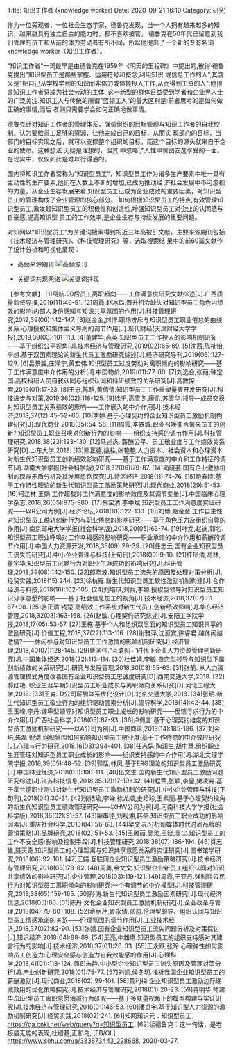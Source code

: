 Title: 知识工作者 (knowledge worker)
Date: 2020-09-21 16:10
Category: 研究

作为一位旁观者，一位社会生态学家，德鲁克发现，当一个人拥有越来越多的知识，越来越具有独立自主的能力时，都不喜欢被管。
德鲁克在50年代已留意到我们管理的员工和从前的体力劳动者有所不同，所以他提出了一个新的专有名词knowledge worker（知识工作者）。

"知识工作者"一词最早是由德鲁克在1959年《明天的里程碑》中提出的,彼得·德鲁克提出“知识型员工是那些掌握、运用符号和概念,利用知识
或信息工作的人",其含义是"把自己从学校学到的知识而非体力或体能投入工作,从而得到工资的人".他预言知识工作者将成为社会劳动的主体,
这一新型的群体日益受到学者和企业界人士的广泛关注.知识工人与传统的所谓"蓝领工人"的最大区别是:前者思考的是如何做正确的事情,而后
者则只需要学会如何正确地做事情。

德鲁克针对知识工作者的管理体系，强调组织的目标管理与知识工作者的自我控制。认为要给员工足够的资源，让他完成自己的目标，从而实
现部门的目标，当部门的目标实现之后，就可以支撑整个组织的目标，而这个目标的源头就来自于企业的使命。这种想法 无疑是理想的，但其
中忽略了人性中贪图安逸享受的一面。在现实中，仅仅如此是难以行得通的。

国内将知识工作者常称为“知识型员工”，知识型员工作为诸多生产要素中唯一具有主动性的生产要素,他们在人数上不断的增加,已成为推动经
济社会发展中不可忽视的力量。从企业生存发展来看,知识型员工已成为企业成败的重要因素，对知识型员工的管理构成了企业管理的核心部分。
如何根据知识型员工的特点,有效管理知识型员工,激发起知识型员工的积极性和创造性,增强知识型员工对企业的认同感与自豪感,提高知识型
员工的工作效率,是企业生存与持续发展的重要问题。

对知网以“知识型员工”为关键词搜索得到的近三年高被引文献，主要来源期刊包括《技术经济与管理研究》、《科技管理研究》等，选取搜索结
果中的前60篇文献作了统计分析和可视化呈现：

* 高频来源期刊
![高频源刊](../images/知识型员工-18to20高频源刊.png)

* 关键词共现网络
![关键词共现](../images/知识型员工-18to20关键词共现.png)


【参考文献】
[1]禹航.90后员工离职趋向——工作满意度研究文献综述[J].广西质量监督导报,2019(11):49-51.
[2]周霞,赵冰璐.晋升机会缺失对知识型员工角色内绩效的影响:内部人身份感知与知识共享氛围的作用[J].科技管理研究,2019,39(06):142-147.
[3]赵金金,刘博.职场排斥与知识型员工职业倦怠的曲线关系:心理授权和集体主义导向的调节作用[J].现代财经(天津财经大学学报),2019,39(03):101-113.
[4]董建华,高英.知识型员工工作投入的影响机制研究——基于组织公平视角[J].技术经济与管理研究,2019(02):65-69.
[5]沈茜,陈祉怡,李想.基于双因素理论的新生代员工激励研究综述[J].经济研究导刊,2019(06):127-129.
[6]吕景胜,庄泽宁,黄宏伟.知识型员工过度劳动对离职倾向的影响研究——基于工作满意度中介作用的分析[J].中国物价,2019(01):77-80.
[7]刘选会,张丽,钟定国.高校科研人员自我认同与组织认同和科研绩效的关系研究[J].高教探索,2019(01):17-23.
[8]王忠,陈晗,黄倩倩.知识型员工工作重塑量表开发研究[J].科技进步与对策,2019,36(02):118-125.
[9]徐千,高雪冬,康凯,苏雪华.领导—成员交换对知识型员工关系绩效的影响——工作嵌入的中介作用[J].技术经济,2018,37(12):45-52+60.
[10]李婷.基于心理契约的企业知识型员工激励机制构建研究[J].现代商业,2018(35):54-56.
[11]周霞,李铁城.职业召唤能否带来员工的创新?  知识型员工职业召唤对创新行为的影响——组织支持感的调节作用[J].科技管理研究,2018,38(23):123-130.
[12]马述杰. 薪酬公平、员工敬业度与工作绩效关系研究[D].山东大学,2018.
[13]熊正德,姚柱,张艳艳.人力资本、社会资本和心理资本对新生代知识型员工创新绩效影响研究——基于工作满意度的中介和工作特征的调节[J].湖南大学学报(社会科学版),2018,32(06):79-87.
[14]蔺晓芸.国有企业激励机制的现存矛盾分析及其发展思路探究[J].特区经济,2018(11):74-76.
[15]鲍春晓.基于工作特性理论的新生代知识型员工激励策略研究[J].现代商业,2018(29):51-53.
[16]柯江林,王娟.工作超载对工作满意度的影响效应及其调节变量[J].中国临床心理学杂志,2018,26(05):975-980.
[17]蔡宝清,李中斌.知识型员工工作满意度实证研究——以R公司为例[J].经济论坛,2018(10):122-130.
[18]刘博,赵金金.工作自主性对知识型员工越轨创新行为与职业倦怠的影响研究——基于角色压力及组织自尊的作用[J].南京邮电大学学报(社会科学版),2018,20(05):63-74.
[19]叶龙,赵迪,郭名.知识型员工职业呼唤对工作幸福感的影响研究——职业承诺的中介作用和薪酬的调节作用[J].中国人力资源开发,2018,35(09):29-39.
[20]任志云.国有企业知识型员工流失的研究[J].中小企业管理与科技(上旬刊),2018(09):9-10.
[21]仵凤清,高林,董宇华.知识型员工沉默行为对职业生涯成功的影响研究[J].科研管理,2018,39(08):142-150.
[22]郎晓波.知识型员工流失的原因及处理对策分析[J].经贸实践,2018(15):244.
[23]徐杭雁.新生代知识型员工软性激励机制构建[J].合作经济与科技,2018(16):102-105.
[24]刘培琪,刘兵,李嫄.授权型领导对知识型员工知识分享意愿的影响——基于社会信息加工的视角[J].技术经济,2018,37(07):81-87+98.
[25]骆正清,钱楚.高绩效工作系统对新生代员工创新绩效影响[J].华东经济管理,2018,32(08):163-168.
[26]赵敏.心理契约研究综述[J].安阳工学院学报,2018,17(05):53-57.
[27]王栋.基于个人和组织双层面的知识型员工知识共享的激励研究[J].价值工程,2018,37(22):113-116.
[28]谢雅萍,沈淑宾,陈睿君.越休闲越激情?——休闲参与对知识型员工工作激情的影响机制研究[J].经济管理,2018,40(07):128-145.
[29]曹圣伟.“互联网+”时代下企业人力资源管理创新研究[J].中国集体经济,2018(22):113-114.
[30]杜佳婧,李敏.自恋型领导与知识型下属创新绩效的关系研究[J].研究与发展管理,2018,30(03):55-63.
[31]张前. 从人力资源管理模式角度改善国有企业知识型员工忠诚度研究[D].西南交通大学,2018.
[32]郝红艳. 职业生涯早期知识型员工职业成长与离职倾向关系研究[D].河北工程大学,2018.
[33]王淼. D公司薪酬体系优化设计[D].北京交通大学,2018.
[34]张明.新生代知识型员工敬业行为的组织驱动因素分析[J].领导科学,2018(14):42-44.
[35]王玉峰,李丹.谦卑型领导对知识型员工职业成长的影响研究——反馈寻求行为的中介作用[J].广西社会科学,2018(05):87-93.
[36]卢佩言.基于心理契约维度的知识型员工激励机制研究——以A公司为例[J].中国商论,2018(14):185-186.
[37]刘金培,朱磊,倪清.组织氛围如何影响知识型员工敬业度:基于工作倦怠的中介效应研究[J].心理与行为研究,2018,16(03):394-401.
[38]任志娟,陶润生,胡中慧.组织职业生涯管理对知识型员工职业成长的影响——组织支持感的中介作用[J].湖北文理学院学报,2018,39(05):48-52.
[39]郭恬,林凤.基于ERG理论的知识型员工激励研究[J].中国林业经济,2018(03):108-111.
[40]伍文生.国内新生代知识型员工激励问题研究综述[J].江苏科技信息,2018,35(12):17-19+32.
[41]程茜,张颖,李鋆,樊凌霄.基于霍兰德职业测试对新生代知识型员工激励机制的研究[J].中小企业管理与科技(下旬刊),2018(04):30-31.
[42]张恬瑜,李婵,徐龙顺,史珍珍,王素丽.基于心理契约视角的新生代知识型员工绩效管理研究——以HW公司为例[J].河南科技大学学报(社会科学版),2018,36(02):91-97.
[43]廉串德,刘视湘,韩圣.知识型员工职业成功的影响因素[J].重庆社会科学,2018(04):56-63.
[44]梁文洁.分析新媒体时代时尚品牌的营销策略[J].品牌研究,2018(02):51+53.
[45]王雅茹,吴杲,王晓,吴尘.知识型员工的工作不安全感:影响及控制手段[J].科技管理研究,2018,38(07):186-194.
[46]肖志雄,聂天奇.知识型员工的心理距离与知识共享意愿关系的实证研究[J].图书馆学研究,2018(06):92-101.
[47]王娟.互联网企业知识型员工激励策略研究[J].技术经济与管理研究,2018(03):78-82.
[48]周勇,金文文.知识型企业新员工组织认同对知识共享绩效的影响研究[J].企业管理,2018(03):119-121.
[49]周霞,王亚丹.强制性公民行为对知识型员工离职倾向的影响研究:一个有调节的中介模型[J].科技管理研究,2018,38(05):159-165.
[50]孙涛.新生代知识型员工激励因素研究[J].现代经济信息,2018(05):86.
[51]陈丹.文化企业知识型员工激励机制研究[J].企业改革与管理,2018(04):79-80+108.
[52]蒋丽芹,胥永倩,张迪.伦理型领导、组织认同与知识型员工情感承诺的关系——伦理氛围的调节作用[J].工业技术经济,2018,37(02):82-90.
[53]张婧.国有企业知识型员工流失问题分析及对策探讨[J].知识经济,2018(04):88-89.
[54]王亮,牛雄鹰.知识型员工的组织支持感对其建言行为的影响[J].技术经济,2018,37(01):26-33.
[55]王永跃,张玲.心理弹性如何影响员工创造力:心理安全感与创造力自我效能感的作用[J].心理科学,2018,41(01):118-124.
[56]朱静.中小型企业知识型员工流失原因及管理对策分析[J].产业创新研究,2018(01):75-77.
[57]刘凯,侯冬玥.浅析我国企业知识型员工的薪酬激励[J].现代商业,2018(02):99-101.
[58]黄利梅.企业知识型员工激励边际递减效用的优化策略探究[J].技术经济与管理研究,2018(01):20-23.
[59]蒋明华,帅建华.知识型员工离职意愿消减行为研究——基于多变量视角下的模型构建与实证研究[J].技术经济与管理研究,2018(01):46-53.
[60]潘贞宇.基于知识型人力资源的激励机制研究[J].经贸实践,2018(02):241.
[61]知网知识元：知识型员工，https://qa.cnki.net/web/query?q=知识型员工.
[62]读德鲁克：这一句话，是老板最无能的表现,杜绍基,正和岛, [EB/OL] https://www.sohu.com/a/383673443_228668, 2020-03-27.
